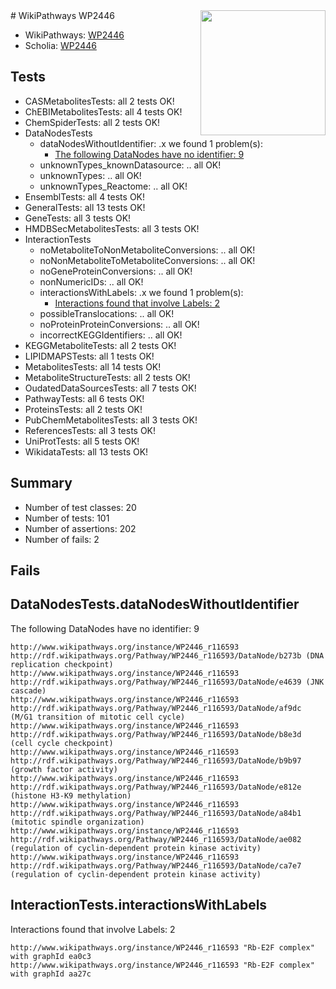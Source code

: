 <img style="float: right; width: 200px" src="https://upload.wikimedia.org/wikipedia/commons/thumb/8/83/Wplogo_with_text_500.png/640px-Wplogo_with_text_500.png" />
# WikiPathways WP2446

* WikiPathways: [WP2446](https://new.wikipathways.org/pathways/WP2446)
* Scholia: [WP2446](https://scholia.toolforge.org/wikipathways/WP2446)
## Tests
* CASMetabolitesTests: all 2 tests OK!
* ChEBIMetabolitesTests: all 4 tests OK!
* ChemSpiderTests: all 2 tests OK!
* DataNodesTests
    * dataNodesWithoutIdentifier: .x we found 1 problem(s):
        * [The following DataNodes have no identifier: 9](#d2d32fa8)
    * unknownTypes_knownDatasource: .. all OK!
    * unknownTypes: .. all OK!
    * unknownTypes_Reactome: .. all OK!
* EnsemblTests: all 4 tests OK!
* GeneralTests: all 13 tests OK!
* GeneTests: all 3 tests OK!
* HMDBSecMetabolitesTests: all 3 tests OK!
* InteractionTests
    * noMetaboliteToNonMetaboliteConversions: .. all OK!
    * noNonMetaboliteToMetaboliteConversions: .. all OK!
    * noGeneProteinConversions: .. all OK!
    * nonNumericIDs: .. all OK!
    * interactionsWithLabels: .x we found 1 problem(s):
        * [Interactions found that involve Labels: 2](#630d2679)
    * possibleTranslocations: .. all OK!
    * noProteinProteinConversions: .. all OK!
    * incorrectKEGGIdentifiers: .. all OK!
* KEGGMetaboliteTests: all 2 tests OK!
* LIPIDMAPSTests: all 1 tests OK!
* MetabolitesTests: all 14 tests OK!
* MetaboliteStructureTests: all 2 tests OK!
* OudatedDataSourcesTests: all 7 tests OK!
* PathwayTests: all 6 tests OK!
* ProteinsTests: all 2 tests OK!
* PubChemMetabolitesTests: all 3 tests OK!
* ReferencesTests: all 3 tests OK!
* UniProtTests: all 5 tests OK!
* WikidataTests: all 13 tests OK!


## Summary

* Number of test classes: 20
* Number of tests: 101
* Number of assertions: 202
* Number of fails: 2

## Fails

<a name="d2d32fa8" />

## DataNodesTests.dataNodesWithoutIdentifier

The following DataNodes have no identifier: 9
```
http://www.wikipathways.org/instance/WP2446_r116593 http://rdf.wikipathways.org/Pathway/WP2446_r116593/DataNode/b273b (DNA replication checkpoint)
http://www.wikipathways.org/instance/WP2446_r116593 http://rdf.wikipathways.org/Pathway/WP2446_r116593/DataNode/e4639 (JNK cascade)
http://www.wikipathways.org/instance/WP2446_r116593 http://rdf.wikipathways.org/Pathway/WP2446_r116593/DataNode/af9dc (M/G1 transition of mitotic cell cycle)
http://www.wikipathways.org/instance/WP2446_r116593 http://rdf.wikipathways.org/Pathway/WP2446_r116593/DataNode/b8e3d (cell cycle checkpoint)
http://www.wikipathways.org/instance/WP2446_r116593 http://rdf.wikipathways.org/Pathway/WP2446_r116593/DataNode/b9b97 (growth factor activity)
http://www.wikipathways.org/instance/WP2446_r116593 http://rdf.wikipathways.org/Pathway/WP2446_r116593/DataNode/e812e (histone H3-K9 methylation)
http://www.wikipathways.org/instance/WP2446_r116593 http://rdf.wikipathways.org/Pathway/WP2446_r116593/DataNode/a84b1 (mitotic spindle organization)
http://www.wikipathways.org/instance/WP2446_r116593 http://rdf.wikipathways.org/Pathway/WP2446_r116593/DataNode/ae082 (regulation of cyclin-dependent protein kinase activity)
http://www.wikipathways.org/instance/WP2446_r116593 http://rdf.wikipathways.org/Pathway/WP2446_r116593/DataNode/ca7e7 (regulation of cyclin-dependent protein kinase activity)
```

<a name="630d2679" />

## InteractionTests.interactionsWithLabels

Interactions found that involve Labels: 2
```
http://www.wikipathways.org/instance/WP2446_r116593 "Rb-E2F complex" with graphId ea0c3
http://www.wikipathways.org/instance/WP2446_r116593 "Rb-E2F complex" with graphId aa27c
```


